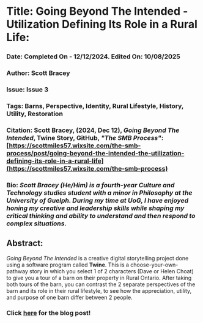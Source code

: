 # **Title: Going Beyond The Intended - Utilization Defining Its Role in a Rural Life:**
### **Date:** Completed On - 12/12/2024. Edited On: 10/08/2025
### **Author:** Scott Bracey
### **Issue:** Issue 3
### **Tags:** Barns, Perspective, Identity, Rural Lifestyle, History, Utility, Restoration
### **Citation:** Scott Bracey, (2024, Dec 12), *Going Beyond The Intended*, Twine Story, GitHub, *"The SMB Process"*: [https://scottmiles57.wixsite.com/the-smb-process/post/going-beyond-the-intended-the-utilization-defining-its-role-in-a-rural-life](https://scottmiles57.wixsite.com/the-smb-process)
### **Bio:** *Scott Bracey (He/Him) is a fourth-year Culture and Technology studies student with a minor in Philosophy at the University of Guelph. During my time at UoG, I have enjoyed honing my creative and leadership skills while shaping my critical thinking and ability to understand and then respond to complex situations.* 

## **Abstract:**
*Going Beyond The Intended* is a creative digital storytelling project done using a software program called **Twine**. This is a choose-your-own-pathway story in which you select 
1 of 2 characters (Dave or Helen Choat) to give you a tour of a barn on their property in Rural Ontario. After taking both tours of the barn, you can contrast the 2 separate 
perspectives of the barn and its role in their rural lifestyle, to see how the appreciation, utility, and purpose of one barn differ between 2 people. 


### **Click [here](https://scottmiles57.wixsite.com/the-smb-process/post/going-beyond-the-intended-the-utilization-defining-its-role-in-a-rural-life) for the blog post!**
